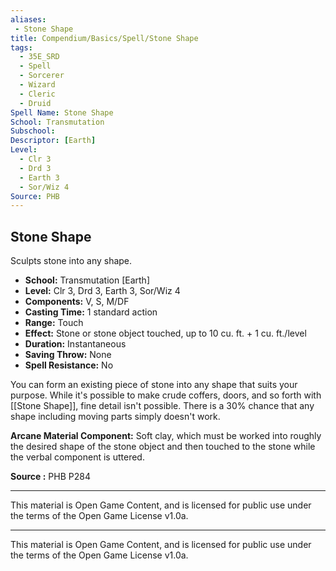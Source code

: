 ```yaml
---
aliases:
 - Stone Shape
title: Compendium/Basics/Spell/Stone Shape
tags:  
  - 35E_SRD  
  - Spell  
  - Sorcerer  
  - Wizard  
  - Cleric  
  - Druid
Spell Name: Stone Shape
School: Transmutation
Subschool: 
Descriptor: [Earth]
Level:
  - Clr 3
  - Drd 3
  - Earth 3
  - Sor/Wiz 4
Source: PHB
---
```


## Stone Shape

Sculpts stone into any shape.

- **School:** Transmutation [Earth]  
- **Level:** Clr 3, Drd 3, Earth 3, Sor/Wiz 4  
- **Components:** V, S, M/DF  
- **Casting Time:** 1 standard action  
- **Range:** Touch  
- **Effect:** Stone or stone object touched, up to 10 cu. ft. + 1 cu. ft./level  
- **Duration:** Instantaneous  
- **Saving Throw:** None  
- **Spell Resistance:** No  

You can form an existing piece of stone into any shape that suits your purpose. While it's possible to make crude coffers, doors, and so forth with [[Stone Shape]], fine detail isn't possible. There is a 30% chance that any shape including moving parts simply doesn't work.

**Arcane Material Component:** Soft clay, which must be worked into roughly the desired shape of the stone object and then touched to the stone while the verbal component is uttered.

**Source :** PHB P284

---

This material is Open Game Content, and is licensed for public use under the terms of the Open Game License v1.0a.

---

This material is Open Game Content, and is licensed for public use under the terms of the Open Game License v1.0a.
